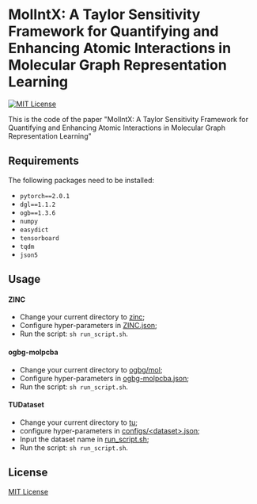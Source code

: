 # MolIntX: A Taylor Sensitivity Framework for Quantifying and Enhancing Atomic Interactions in Molecular Graph Representation Learning

[![MIT License](https://img.shields.io/badge/license-MIT-blue)](LICENSE)

This is the code of the paper "MolIntX: A Taylor Sensitivity Framework for Quantifying and Enhancing Atomic Interactions in Molecular Graph Representation Learning"

## Requirements

The following packages need to be installed:

- `pytorch==2.0.1`
- `dgl==1.1.2`
- `ogb==1.3.6`
- `numpy`
- `easydict`
- `tensorboard`
- `tqdm`
- `json5`

## Usage

#### ZINC
- Change your current directory to [zinc](zinc);
- Configure hyper-parameters in [ZINC.json](zinc/ZINC.json);
- Run the script: `sh run_script.sh`.

#### ogbg-molpcba
- Change your current directory to [ogbg/mol](ogbg/mol);
- Configure hyper-parameters in [ogbg-molpcba.json](ogbg/mol/ogbg-molpcba.json);
- Run the script: `sh run_script.sh`.

#### TUDataset
- Change your current directory to [tu](tu);
- configure hyper-parameters in [configs/\<dataset\>.json](tu/configs);
- Input the dataset name in [run_script.sh](tu/run_script.sh);
- Run the script: `sh run_script.sh`.


## License

[MIT License](LICENSE)

